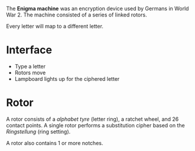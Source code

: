 The **Enigma machine** was an encryption device used by Germans in World War 2. The machine consisted of a series of linked rotors. 

Every letter will map to a different letter.

# Interface

- Type a letter
- Rotors move
- Lampboard lights up for the ciphered letter

# Rotor

A rotor consists of a _alphabet tyre_ (letter ring), a ratchet wheel, and 26 contact points. A single rotor performs a substitution cipher based on the _Ringstellung_ (ring setting).

A rotor also contains 1 or more notches.